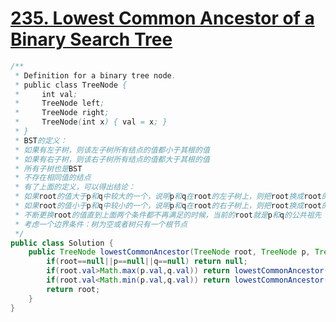 # <a href="https://leetcode.com/problems/lowest-common-ancestor-of-a-binary-search-tree/">235. Lowest Common Ancestor of a Binary Search Tree</a>

```java
/**
 * Definition for a binary tree node.
 * public class TreeNode {
 *     int val;
 *     TreeNode left;
 *     TreeNode right;
 *     TreeNode(int x) { val = x; }
 * }
 * BST的定义：
 * 如果有左子树，则该左子树所有结点的值都小于其根的值
 * 如果有右子树，则该右子树所有结点的值都大于其根的值
 * 所有子树也是BST
 * 不存在相同值的结点
 * 有了上面的定义，可以得出结论：
 * 如果root的值大于p和q中较大的一个，说明p和q在root的左子树上，则把root换成root的左子结点
 * 如果root的值小于p和q中较小的一个，说明p和q在root的右子树上，则把root换成root的右子结点
 * 不断更换root的值直到上面两个条件都不再满足的时候，当前的root就是p和q的公共祖先
 * 考虑一个边界条件：树为空或者树只有一个根节点
 */
public class Solution {
    public TreeNode lowestCommonAncestor(TreeNode root, TreeNode p, TreeNode q) {
        if(root==null||p==null||q==null) return null;
        if(root.val>Math.max(p.val,q.val)) return lowestCommonAncestor(root.left,p,q);
        if(root.val<Math.min(p.val,q.val)) return lowestCommonAncestor(root.right,p,q);
        return root;
    }
}
```